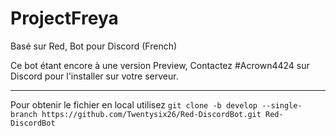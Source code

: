 # ProjectFreya
Basé sur Red, Bot pour Discord (French)

Ce bot étant encore à une version Preview, Contactez #Acrown4424 sur Discord pour l'installer sur votre serveur.

-----------------------------------------------------------

Pour obtenir le fichier en local utilisez 
`git clone -b develop --single-branch https://github.com/Twentysix26/Red-DiscordBot.git Red-DiscordBot`
